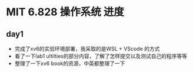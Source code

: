 # MIT 6.828 操作系统 进度

## day1
- 完成了xv6的实验环境部署，我采取的是WSL + VScode 的方式
- 看了一下lab1 ultilties的部分内容，了解了怎样提交以及测试自己的程序等等
- 整理了一下xv6 book的资源，中英都整理了一下